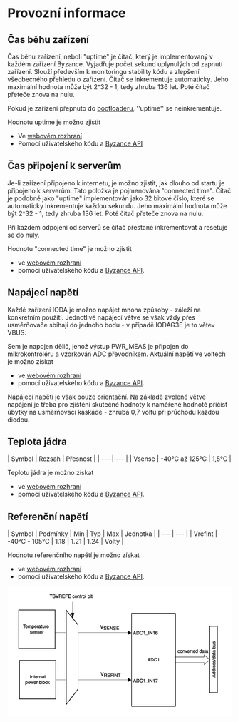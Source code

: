 # Provozní informace

## Čas běhu zařízení

Čas běhu zařízení, neboli "uptime" je čítač, který je implementovaný v každém zařízení Byzance. Vyjadřuje počet sekund uplynulých od zapnutí zařízení. Slouží především k monitoringu stability kódu a zlepšení všeobecného přehledu o zařízení. Čítač se inkrementuje automaticky. Jeho maximální hodnota může být 2^32 - 1, tedy zhruba 136 let. Poté čítač přeteče znova na nulu.

Pokud je zařízení přepnuto do [bootloaderu](../architektura-fw/bootloader/), ''uptime'' se neinkrementuje.

Hodnotu uptime je možno zjistit

* Ve [webovém rozhraní](webove-rozhrani/)
* Pomocí uživatelského kódu a [Byzance API](../programovani-hw/byzance-hardware-api.md)

## Čas připojení k serverům

Je-li zařízení připojeno k internetu, je možno zjistit, jak dlouho od startu je připojeno k serverům. Tato položka je pojmenována "connected time". Čítač je podobně jako "uptime" implementován jako 32 bitové číslo, které se automaticky inkrementuje každou sekundu. Jeho maximální hodnota může být 2^32 - 1, tedy zhruba 136 let. Poté čítač přeteče znova na nulu.

Při každém odpojení od serverů se čítač přestane inkrementovat a resetuje se do nuly.

Hodnotu "connected time" je možno zjistit

* ve [webovém rozhraní](webove-rozhrani/)
* pomocí uživatelského kódu a [Byzance API](../programovani-hw/byzance-hardware-api.md).

## Napájecí napětí

Každé zařízení IODA je možno napájet mnoha způsoby - záleží na konkrétním použití. Jednotlivé napájecí větve se však vždy přes usměrňovače sbíhají do jednoho bodu - v případě IODAG3E je to větev VBUS. 

Sem je napojen dělič, jehož výstup PWR\_MEAS je připojen do mikrokontroléru a vzorkován ADC převodníkem. Aktuální napětí ve voltech je možno získat

* ve [webovém rozhraní](webove-rozhrani/)
* pomocí uživatelského kódu a [Byzance API](../programovani-hw/byzance-hardware-api.md).

Napájecí napětí je však pouze orientační. Na základě zvolené větve napájení je třeba pro zjištění skutečné hodnoty k naměřené hodnotě přičíst úbytky na usměrňovací kaskádě - zhruba 0,7 voltu při průchodu každou diodou.

## Teplota jádra

| Symbol | Rozsah | Přesnost |
| --- | --- |
| Vsense | -40°C až 125°C | 1,5°C |

Teplotu jádra je možno získat

* ve [webovém rozhraní](webove-rozhrani/)
* pomocí uživatelského kódu a [Byzance API](../programovani-hw/byzance-hardware-api.md).

## Referenční napětí

| Symbol | Podmínky | Min | Typ | Max | Jednotka |
| --- | --- |
| Vrefint | -40°C - 105°C | 1.18 | 1.21 | 1.24 | Volty |

Hodnotu referenčního napětí je možno získat 

* ve [webovém rozhraní](webove-rozhrani/)
* pomocí uživatelského kódu a [Byzance API](../programovani-hw/byzance-hardware-api.md).

![](../../.gitbook/assets/measure.png)

## 



